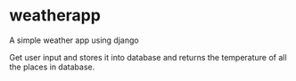 # weatherapp
A simple weather app using django

Get user input and stores it into database and returns the temperature of all the places in database.
